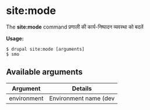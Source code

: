 # site:mode
The **site:mode** command प्रणाली की कार्य-निष्पादन व्यवस्था को बदलें

**Usage:**
```
$ drupal site:mode [arguments] 
$ smo  
```

## Available arguments
Argument | Details
---------|-------------
environment | Environment name (dev|prod)
